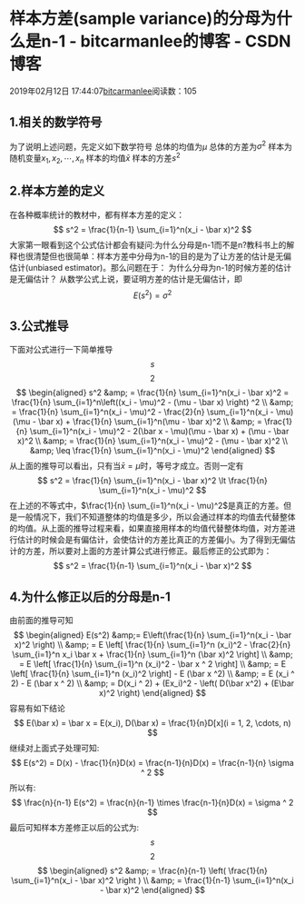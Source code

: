 
# 样本方差(sample variance)的分母为什么是n-1 - bitcarmanlee的博客 - CSDN博客


2019年02月12日 17:44:07[bitcarmanlee](https://me.csdn.net/bitcarmanlee)阅读数：105



## 1.相关的数学符号
为了说明上述问题，先定义如下数学符号
总体的均值为$\mu$
总体的方差为$\sigma^2$
样本为随机变量$x_1, x_2, \cdots, x_n$
样本的均值$\bar x$
样本的方差$s^2$
## 2.样本方差的定义
在各种概率统计的教材中，都有样本方差的定义：
$$
s^2 = \frac{1}{n-1} \sum_{i=1}^n(x_i - \bar x)^2
$$
大家第一眼看到这个公式估计都会有疑问:为什么分母是n-1而不是n?教科书上的解释也很清楚但也很简单：样本方差中分母为n-1的目的是为了让方差的估计是无偏估计(unbiased estimator)。那么问题在于：
为什么分母为n-1的时候方差的估计是无偏估计？
从数学公式上说，要证明方差的估计是无偏估计，即
$$
E(s^2) = \sigma^2
$$

## 3.公式推导
下面对公式进行一下简单推导
$$
s
$$
$$
2
$$
$$
\begin{aligned}
s^2  &amp; = \frac{1}{n}  \sum_{i=1}^n(x_i - \bar x)^2 =  \frac{1}{n}  \sum_{i=1}^n\left((x_i - \mu)^2 - (\mu - \bar x) \right) ^2 \\
&amp; = \frac{1}{n}  \sum_{i=1}^n(x_i - \mu)^2 - \frac{2}{n} \sum_{i=1}^n(x_i - \mu)(\mu - \bar x) + \frac{1}{n}  \sum_{i=1}^n(\mu - \bar x)^2 \\ 
&amp; =  \frac{1}{n}  \sum_{i=1}^n(x_i - \mu)^2 - 2(\bar x - \mu)(\mu - \bar x) + (\mu - \bar x)^2 \\
&amp; = \frac{1}{n}  \sum_{i=1}^n(x_i - \mu)^2 - (\mu - \bar x)^2 \\
&amp; \leq  \frac{1}{n}  \sum_{i=1}^n(x_i - \mu)^2
\end{aligned}
$$
从上面的推导可以看出，只有当$\bar x = \mu$时，等号才成立。否则一定有
$$
s^2 = \frac{1}{n}  \sum_{i=1}^n(x_i - \bar x)^2   \lt \frac{1}{n}  \sum_{i=1}^n(x_i - \mu)^2
$$
在上述的不等式中，$\frac{1}{n}  \sum_{i=1}^n(x_i - \mu)^2$是真正的方差。但是一般情况下，我们不知道整体的均值是多少，所以会通过样本的均值去代替整体的均值。从上面的推导过程来看，如果直接用样本的均值代替整体均值，对方差进行估计的时候会是有偏估计，会使估计的方差比真正的方差偏小。为了得到无偏估计的方差，所以要对上面的方差计算公式进行修正。最后修正的公式即为：
$$
s^2 = \frac{1}{n-1} \sum_{i=1}^n(x_i - \bar x)^2
$$

## 4.为什么修正以后的分母是n-1
由前面的推导可知
$$
\begin{aligned}
E(s^2) &amp;=   E\left(\frac{1}{n}  \sum_{i=1}^n(x_i - \bar x)^2 \right) \\
&amp; = E \left[ \frac{1}{n}   \sum_{i=1}^n (x_i)^2 -  \frac{2}{n} \sum_{i=1}^n x_i \bar x + \frac{1}{n}   \sum_{i=1}^n (\bar x)^2 \right] \\
&amp; = E \left[  \frac{1}{n}   \sum_{i=1}^n (x_i)^2 - \bar x ^ 2  \right] \\
&amp; = E  \left[  \frac{1}{n}   \sum_{i=1}^n (x_i)^2 \right] - E (\bar x  ^2) \\
&amp; = E (x_i ^ 2) - E (\bar x ^ 2) \\
&amp; = D(x_i ^ 2) + (Ex_i)^2 - \left( D(\bar x^2) + (E\bar x)^2 \right)
\end{aligned}
$$
容易有如下结论
$$
E(\bar x) = \bar x = E(x_i), D(\bar x) = \frac{1}{n}D[x](i = 1, 2, \cdots, n)
$$
继续对上面式子处理可知:
$$
E(s^2) = D(x) - \frac{1}{n}D(x) = \frac{n-1}{n}D(x) = \frac{n-1}{n} \sigma ^ 2
$$
所以有:
$$
\frac{n}{n-1} E(s^2) = \frac{n}{n-1} \times \frac{n-1}{n}D(x) = \sigma ^ 2
$$
最后可知样本方差修正以后的公式为:
$$
s
$$
$$
2
$$
$$
\begin{aligned}
s^2 &amp; = \frac{n}{n-1} \left( \frac{1}{n}  \sum_{i=1}^n(x_i - \bar x)^2 \right ) \\
&amp; = \frac{1}{n-1} \sum_{i=1}^n(x_i - \bar x)^2
\end{aligned}
$$


